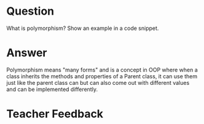 # Question
What is polymorphism? Show an example in a code snippet.

# Answer
Polymorphism means "many forms" and is a concept in OOP where when a class inherits the methods and properties of a Parent class, it can use them just like the parent class can but can also come out with different values and can be implemented differently.

# Teacher Feedback